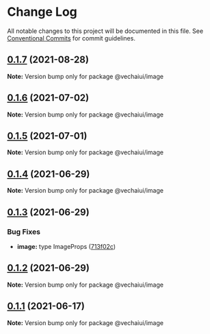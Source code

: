 # Change Log

All notable changes to this project will be documented in this file.
See [Conventional Commits](https://conventionalcommits.org) for commit guidelines.

## [0.1.7](https://github.com/vechai/vechaiui/compare/@vechaiui/image@0.1.6...@vechaiui/image@0.1.7) (2021-08-28)

**Note:** Version bump only for package @vechaiui/image





## [0.1.6](https://github.com/vechai/vechaiui/compare/@vechaiui/image@0.1.5...@vechaiui/image@0.1.6) (2021-07-02)

**Note:** Version bump only for package @vechaiui/image





## [0.1.5](https://github.com/vechai/vechaiui/compare/@vechaiui/image@0.1.4...@vechaiui/image@0.1.5) (2021-07-01)

**Note:** Version bump only for package @vechaiui/image





## [0.1.4](https://github.com/vechai/vechaiui/compare/@vechaiui/image@0.1.3...@vechaiui/image@0.1.4) (2021-06-29)

**Note:** Version bump only for package @vechaiui/image





## [0.1.3](https://github.com/vechai/vechaiui/compare/@vechaiui/image@0.1.2...@vechaiui/image@0.1.3) (2021-06-29)


### Bug Fixes

* **image:** type ImageProps ([713f02c](https://github.com/vechai/vechaiui/commit/713f02c2f841c65a7e348d91ffbd3ffb332cec1e))





## [0.1.2](https://github.com/vechai/vechaiui/compare/@vechaiui/image@0.1.1...@vechaiui/image@0.1.2) (2021-06-29)

**Note:** Version bump only for package @vechaiui/image





## [0.1.1](https://github.com/vechai/vechaiui/compare/@vechaiui/image@0.1.0...@vechaiui/image@0.1.1) (2021-06-17)

**Note:** Version bump only for package @vechaiui/image
